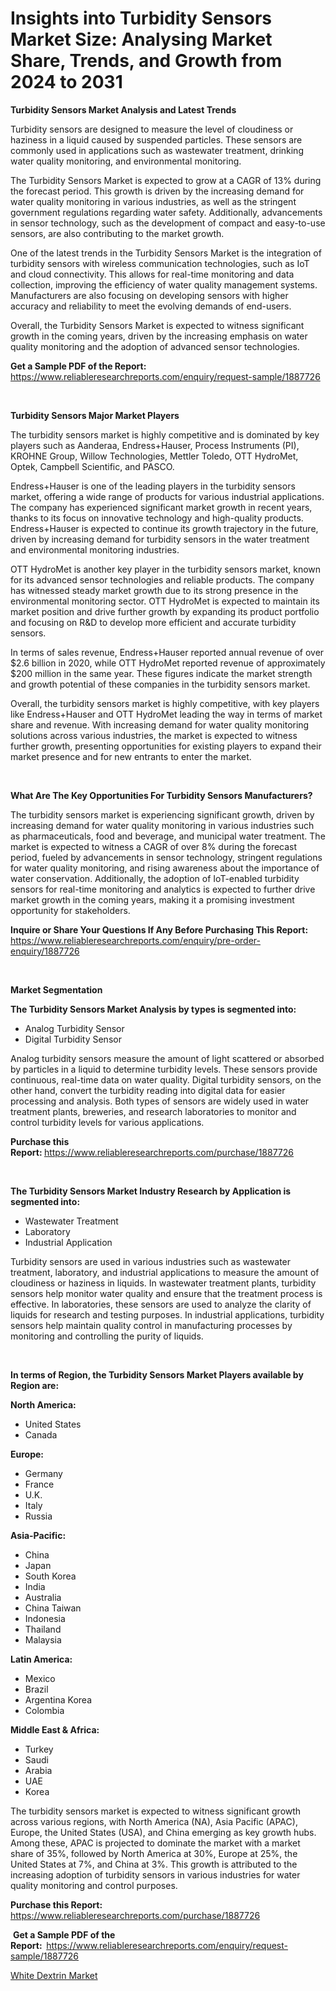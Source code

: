 <p><h1>Insights into Turbidity Sensors Market Size: Analysing Market Share, Trends, and Growth from 2024 to 2031</h1></p><p><strong>Turbidity Sensors Market Analysis and Latest Trends</strong></p>
<p><p>Turbidity sensors are designed to measure the level of cloudiness or haziness in a liquid caused by suspended particles. These sensors are commonly used in applications such as wastewater treatment, drinking water quality monitoring, and environmental monitoring.</p><p>The Turbidity Sensors Market is expected to grow at a CAGR of 13% during the forecast period. This growth is driven by the increasing demand for water quality monitoring in various industries, as well as the stringent government regulations regarding water safety. Additionally, advancements in sensor technology, such as the development of compact and easy-to-use sensors, are also contributing to the market growth.</p><p>One of the latest trends in the Turbidity Sensors Market is the integration of turbidity sensors with wireless communication technologies, such as IoT and cloud connectivity. This allows for real-time monitoring and data collection, improving the efficiency of water quality management systems. Manufacturers are also focusing on developing sensors with higher accuracy and reliability to meet the evolving demands of end-users.</p><p>Overall, the Turbidity Sensors Market is expected to witness significant growth in the coming years, driven by the increasing emphasis on water quality monitoring and the adoption of advanced sensor technologies.</p></p>
<p><strong>Get a Sample PDF of the Report:&nbsp;</strong> <a href="https://www.reliableresearchreports.com/enquiry/request-sample/1887726">https://www.reliableresearchreports.com/enquiry/request-sample/1887726</a></p>
<p>&nbsp;</p>
<p><strong>Turbidity Sensors Major Market Players</strong></p>
<p><p>The turbidity sensors market is highly competitive and is dominated by key players such as Aanderaa, Endress+Hauser, Process Instruments (PI), KROHNE Group, Willow Technologies, Mettler Toledo, OTT HydroMet, Optek, Campbell Scientific, and PASCO.</p><p>Endress+Hauser is one of the leading players in the turbidity sensors market, offering a wide range of products for various industrial applications. The company has experienced significant market growth in recent years, thanks to its focus on innovative technology and high-quality products. Endress+Hauser is expected to continue its growth trajectory in the future, driven by increasing demand for turbidity sensors in the water treatment and environmental monitoring industries.</p><p>OTT HydroMet is another key player in the turbidity sensors market, known for its advanced sensor technologies and reliable products. The company has witnessed steady market growth due to its strong presence in the environmental monitoring sector. OTT HydroMet is expected to maintain its market position and drive further growth by expanding its product portfolio and focusing on R&D to develop more efficient and accurate turbidity sensors.</p><p>In terms of sales revenue, Endress+Hauser reported annual revenue of over $2.6 billion in 2020, while OTT HydroMet reported revenue of approximately $200 million in the same year. These figures indicate the market strength and growth potential of these companies in the turbidity sensors market.</p><p>Overall, the turbidity sensors market is highly competitive, with key players like Endress+Hauser and OTT HydroMet leading the way in terms of market share and revenue. With increasing demand for water quality monitoring solutions across various industries, the market is expected to witness further growth, presenting opportunities for existing players to expand their market presence and for new entrants to enter the market.</p></p>
<p>&nbsp;</p>
<p><strong>What Are The Key Opportunities For Turbidity Sensors Manufacturers?</strong></p>
<p><p>The turbidity sensors market is experiencing significant growth, driven by increasing demand for water quality monitoring in various industries such as pharmaceuticals, food and beverage, and municipal water treatment. The market is expected to witness a CAGR of over 8% during the forecast period, fueled by advancements in sensor technology, stringent regulations for water quality monitoring, and rising awareness about the importance of water conservation. Additionally, the adoption of IoT-enabled turbidity sensors for real-time monitoring and analytics is expected to further drive market growth in the coming years, making it a promising investment opportunity for stakeholders.</p></p>
<p><strong>Inquire or Share Your Questions If Any Before Purchasing This Report:</strong> <a href="https://www.reliableresearchreports.com/enquiry/pre-order-enquiry/1887726">https://www.reliableresearchreports.com/enquiry/pre-order-enquiry/1887726</a></p>
<p>&nbsp;</p>
<p><strong>Market Segmentation</strong></p>
<p><strong>The Turbidity Sensors Market Analysis by types is segmented into:</strong></p>
<p><ul><li>Analog Turbidity Sensor</li><li>Digital Turbidity Sensor</li></ul></p>
<p><p>Analog turbidity sensors measure the amount of light scattered or absorbed by particles in a liquid to determine turbidity levels. These sensors provide continuous, real-time data on water quality. Digital turbidity sensors, on the other hand, convert the turbidity reading into digital data for easier processing and analysis. Both types of sensors are widely used in water treatment plants, breweries, and research laboratories to monitor and control turbidity levels for various applications.</p></p>
<p><strong>Purchase this Report:&nbsp;</strong><a href="https://www.reliableresearchreports.com/purchase/1887726">https://www.reliableresearchreports.com/purchase/1887726</a></p>
<p>&nbsp;</p>
<p><strong>The Turbidity Sensors Market Industry Research by Application is segmented into:</strong></p>
<p><ul><li>Wastewater Treatment</li><li>Laboratory</li><li>Industrial Application</li></ul></p>
<p><p>Turbidity sensors are used in various industries such as wastewater treatment, laboratory, and industrial applications to measure the amount of cloudiness or haziness in liquids. In wastewater treatment plants, turbidity sensors help monitor water quality and ensure that the treatment process is effective. In laboratories, these sensors are used to analyze the clarity of liquids for research and testing purposes. In industrial applications, turbidity sensors help maintain quality control in manufacturing processes by monitoring and controlling the purity of liquids.</p></p>
<p>&nbsp;</p>
<p><strong>In terms of Region, the Turbidity Sensors Market Players available by Region are:</strong></p>
<p>
    <p> <strong> North America: </strong>
        <ul>
            <li>United States</li>
            <li>Canada</li>
        </ul>
        </p> 
    <p> <strong> Europe: </strong>
        <ul>
            <li>Germany</li>
            <li>France</li>
            <li>U.K.</li>
            <li>Italy</li>
            <li>Russia</li>
        </ul>
        </p> 
    <p> <strong> Asia-Pacific: </strong>
        <ul>
            <li>China</li>
            <li>Japan</li>
            <li>South Korea</li>
            <li>India</li>
            <li>Australia</li>
            <li>China Taiwan</li>
            <li>Indonesia</li>
            <li>Thailand</li>
            <li>Malaysia</li>
        </ul>
        </p> 
    <p> <strong> Latin America: </strong>
        <ul>
            <li>Mexico</li>
            <li>Brazil</li>
            <li>Argentina Korea</li>
            <li>Colombia</li>
        </ul>
        </p> 
    <p> <strong> Middle East & Africa: </strong>
        <ul>
            <li>Turkey</li>
            <li>Saudi</li>
            <li>Arabia</li>
            <li>UAE</li>
            <li>Korea</li>
        </ul>
    </p>
    </p>
<p><p>The turbidity sensors market is expected to witness significant growth across various regions, with North America (NA), Asia Pacific (APAC), Europe, the United States (USA), and China emerging as key growth hubs. Among these, APAC is projected to dominate the market with a market share of 35%, followed by North America at 30%, Europe at 25%, the United States at 7%, and China at 3%. This growth is attributed to the increasing adoption of turbidity sensors in various industries for water quality monitoring and control purposes.</p></p>
<p><strong>Purchase this Report: </strong><a href="https://www.reliableresearchreports.com/purchase/1887726">https://www.reliableresearchreports.com/purchase/1887726</a></p>
<p>&nbsp;<strong>Get a Sample PDF of the Report:&nbsp;&nbsp;</strong><a href="https://www.reliableresearchreports.com/enquiry/request-sample/1887726">https://www.reliableresearchreports.com/enquiry/request-sample/1887726</a></p>
<p><strong></strong></p>
<p><p><a href="https://glittery-fuchsia-86a.notion.site/White-Dextrin-Market-Analysis-and-Market-Size-Global-Industry-Overview-Market-Segmentation-and-For-189ac91912a3487da5e989f4672cba20">White Dextrin Market</a></p></p>